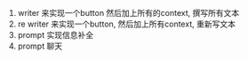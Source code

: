 
1. writer 来实现一个button 然后加上所有的context, 撰写所有文本
2. re writer 来实现一个button, 然后加上所有context, 重新写文本
2. prompt 实现信息补全
3. prompt 聊天